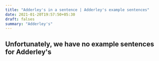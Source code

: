 ```yaml
---
title: "Adderley's in a sentence | Adderley's example sentences"
date: 2021-01-20T19:57:50+05:30
draft: falses
summary: "Adderley's"
---
```

## Unfortunately, we have no example sentences for Adderley's                 
